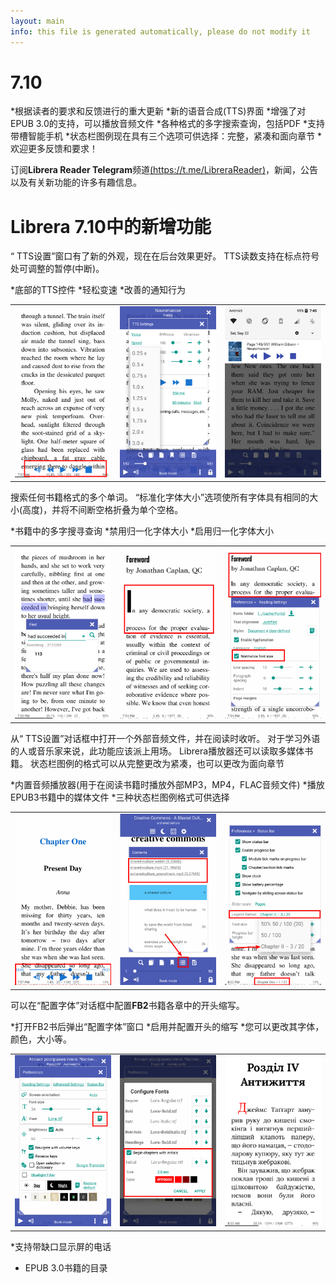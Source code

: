 ```yaml
---
layout: main
info: this file is generated automatically, please do not modify it
---
```


# 7.10

*根据读者的要求和反馈进行的重大更新
*新的语音合成(TTS)界面
*增强了对EPUB 3.0的支持，可以播放音频文件
*各种格式的多字搜索查询，包括PDF
*支持带槽智能手机
*状态栏图例现在具有三个选项可供选择：完整，紧凑和面向章节
*欢迎更多反馈和要求！

订阅**Librera Reader Telegram**频道[(https://t.me/LibreraReader)](https://t.me/LibreraReader)，新闻，公告以及有关新功能的许多有趣信息。

# Librera 7.10中的新增功能

“ TTS设置”窗口有了新的外观，现在在后台效果更好。
TTS读数支持在标点符号处可调整的暂停(中断)。

*底部的TTS控件
*轻松变速
*改善的通知行为

||||
|-|-|-|
|![](1.png)|![](2.png)|![](3.png)|

搜索任何书籍格式的多个单词。
“标准化字体大小”选项使所有字体具有相同的大小(高度)，并将不间断空格折叠为单个空格。

*书籍中的多字搜寻查询
*禁用归一化字体大小
*启用归一化字体大小

||||
|-|-|-|
|![](7.png)|![](8.png)|![](9.png)|

从“ TTS设置”对话框中打开一个外部音频文件，并在阅读时收听。
对于学习外语的人或音乐家来说，此功能应该派上用场。
Librera播放器还可以读取多媒体书籍。
状态栏图例的格式可以从完整更改为紧凑，也可以更改为面向章节

*内置音频播放器(用于在阅读书籍时播放外部MP3，MP4，FLAC音频文件)
*播放EPUB3书籍中的媒体文件
*三种状态栏图例格式可供选择

||||
|-|-|-|
|![](10.png)|![](11.png)|![](12.png)|

可以在“配置字体”对话框中配置**FB2**书籍各章中的开头缩写。

*打开FB2书后弹出“配置字体”窗口
*启用并配置开头的缩写
*您可以更改其字体，颜色，大小等。

||||
|-|-|-|
|![](6.png)|![](4.png)|![](5.png)|

*支持带缺口显示屏的电话
* EPUB 3.0书籍的目录
